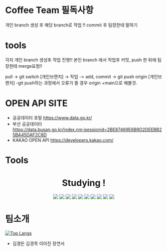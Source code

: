 # Coffee Team 필독사항

개인 branch 생성 후 해당 branch로 작업 !!
commit 후 팀장한테 말하기

# tools

각자 개인 branch 생성후 작업 진행!!
본인 branch 에서 작업후 커밋, push 한 뒤에 팀장한테 merge요청!!

pull -> git switch [개인브랜치] -> 작업 -> add, commit -> git push origin [개인브랜치]
-git push하는 과정에서 오류가 뜰 경우 origin +main으로 해볼것.

# OPEN API SITE

- 공공데이터 포털 https://www.data.go.kr/
- 부산 공공데이터 https://data.busan.go.kr/index.nm;jsessionid=2BE87469E6B9D2DEEBB25BA45DAF2C8D
- KAKAO OPEN API https://developers.kakao.com/


# Tools
<div align=center>
  <h1>Studying !</h1>
  <img src="https://img.shields.io/badge/Node.js-339933?style=flat-square&logo=&logoColor=white"/>
  <img src="https://img.shields.io/badge/Github-181717?style=flat-square&logo=github&logoColor=white"/>
  <img src="https://img.shields.io/badge/vsCode-007ACC?style=flat-square&logo=visualstudiocode&logoColor=white"/>
  <img src="https://img.shields.io/badge/Tomcat-F8DC75?style=flat-square&logo=apachetomcat&logoColor=white"/>
  <img src="https://img.shields.io/badge/Eclipse-2C2255?style=flat-square&logo=eclipseide&logoColor=white"/>
  <img src="https://img.shields.io/badge/json-000000?style=flat-square&logo=json&logoColor=white"/>
  <img src="https://img.shields.io/badge/javascript-F7DF1E?style=flat-square&logo=javascript&logoColor=white"/>
  <img src="https://img.shields.io/badge/python-3776AB?style=flat-square&logo=python&logoColor=white"/>
  <img src="https://img.shields.io/badge/excel-217346?style=flat-square&logo=microsoftexcel&logoColor=white"/>
  <img src="https://img.shields.io/badge/git-F05032?style=flat-square&logo=git&logoColor=white"/>
</div>

# 팀소개
[![Top Langs](https://github-readme-stats.vercel.app/api/top-langs/?username=doni3134&langs_count=8)](https://github.com/doni3134/github-readme-stats)

- 김경돈 김경목 이아진 장연서

